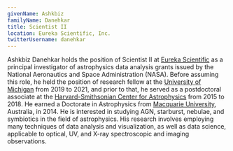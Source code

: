 ```yaml
---
givenName: Ashkbiz
familyName: Danehkar
title: Scientist II
location: Eureka Scientific, Inc.
twitterUsername: danehkar
---
```


Ashkbiz Danehkar holds the position of Scientist II at [Eureka Scientific](https://www.eurekasci.com/) as a principal investigator of astrophysics data analysis grants issued by the National Aeronautics and Space Administration (NASA). Before assuming this role, he held the position of research fellow at the [University of Michigan](https://umich.edu/) from 2019 to 2021, and prior to that, he served as a postdoctoral associate at the [Harvard-Smithsonian Center for Astrophysics](https://www.cfa.harvard.edu/) from 2015 to 2018. He earned a Doctorate in Astrophysics from [Macquarie University](https://www.mq.edu.au/), Australia, in 2014. He is interested in studying AGN, starburst, nebulae, and symbiotics in the field of astrophysics. His research involves employing many techniques of data analysis and visualization, as well as data science, applicable to optical, UV, and X-ray spectroscopic and imaging observations.
